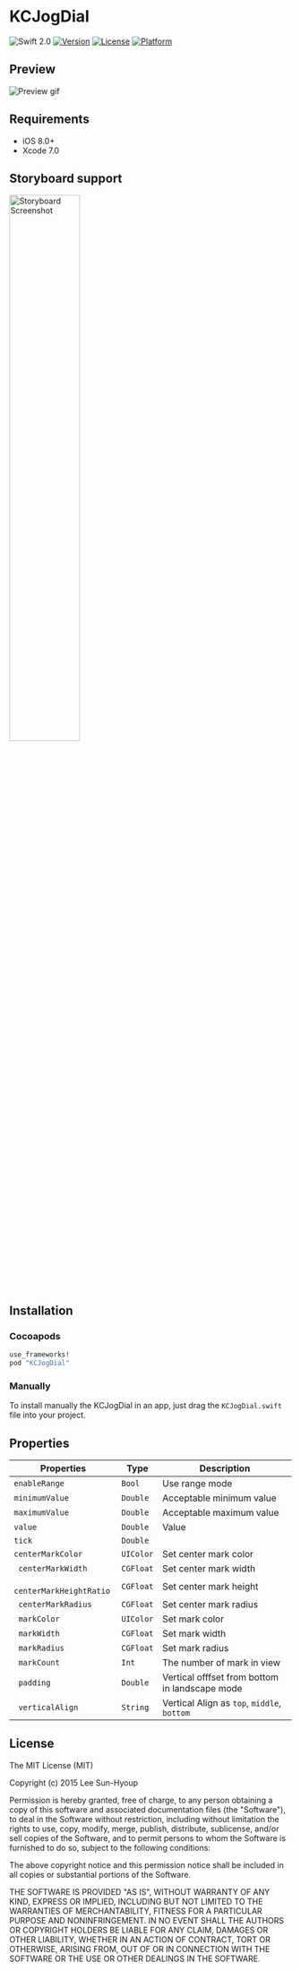 # KCJogDial
![Swift 2.0](https://img.shields.io/badge/Swift-2.0-orange.svg)
[![Version](https://img.shields.io/cocoapods/v/kcjogdial.svg?style=flat)](http://cocoapods.org/pods/kcjogdial)
[![License](https://img.shields.io/cocoapods/l/kcjogdial.svg?style=flat)](http://cocoapods.org/pods/kcjogdial)
[![Platform](https://img.shields.io/cocoapods/p/kcjogdial.svg?style=flat)](http://cocoapods.org/pods/kcjogdial)

## Preview
<img src="https://github.com/kciter/KCJogDial/raw/master/Images/preview.gif" alt="Preview gif">

## Requirements
* iOS 8.0+
* Xcode 7.0

## Storyboard support
<img src="https://github.com/kciter/KCJogDial/raw/master/Images/storyboard.png" width="50%" alt="Storyboard Screenshot">

## Installation

### Cocoapods
```ruby
use_frameworks!
pod "KCJogDial"
```
### Manually
To install manually the KCJogDial in an app, just drag the `KCJogDial.swift` file into your project.

## Properties
| Properties | Type | Description |
|---|---|---|
| `enableRange` | `Bool` | Use range mode |
| `minimumValue` | `Double` | Acceptable minimum value |
| `maximumValue` | `Double` | Acceptable maximum value |
| `value` | `Double` | Value |
| `tick` | `Double` |  |
| `centerMarkColor` | `UIColor` | Set center mark color |
|` centerMarkWidth` | `CGFloat` | Set center mark width |
|` centerMarkHeightRatio` | `CGFloat` | Set center mark height |
|` centerMarkRadius` | `CGFloat` | Set center mark radius |
|` markColor` | `UIColor` | Set mark color |
|` markWidth` | `CGFloat` | Set mark width |
|` markRadius` | `CGFloat` | Set mark radius |
|` markCount` | `Int` | The number of mark in view |
|` padding` | `Double` | Vertical offfset from bottom in landscape mode |
|` verticalAlign` | `String` | Vertical Align as `top`, `middle`, `bottom` |

## License
The MIT License (MIT)

Copyright (c) 2015 Lee Sun-Hyoup

Permission is hereby granted, free of charge, to any person obtaining a copy
of this software and associated documentation files (the "Software"), to deal
in the Software without restriction, including without limitation the rights
to use, copy, modify, merge, publish, distribute, sublicense, and/or sell
copies of the Software, and to permit persons to whom the Software is
furnished to do so, subject to the following conditions:

The above copyright notice and this permission notice shall be included in all
copies or substantial portions of the Software.

THE SOFTWARE IS PROVIDED "AS IS", WITHOUT WARRANTY OF ANY KIND, EXPRESS OR
IMPLIED, INCLUDING BUT NOT LIMITED TO THE WARRANTIES OF MERCHANTABILITY,
FITNESS FOR A PARTICULAR PURPOSE AND NONINFRINGEMENT. IN NO EVENT SHALL THE
AUTHORS OR COPYRIGHT HOLDERS BE LIABLE FOR ANY CLAIM, DAMAGES OR OTHER
LIABILITY, WHETHER IN AN ACTION OF CONTRACT, TORT OR OTHERWISE, ARISING FROM,
OUT OF OR IN CONNECTION WITH THE SOFTWARE OR THE USE OR OTHER DEALINGS IN THE
SOFTWARE.
